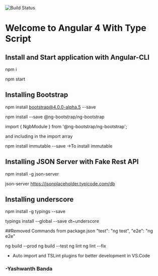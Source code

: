 

![Build Status](https://travis-ci.org/ybanda/Angular4App.svg?branch=master)

# Welcome to Angular 4 With Type Script

## Install and Start application with Angular-CLI
npm i

npm start

## Installing Bootstrap
npm install bootstrap@4.0.0-alpha.5 --save

npm install --save @ng-bootstrap/ng-bootstrap

import { NgbModule } from '@ng-bootstrap/ng-bootstrap';

and including in the import array

npm install immutable --save ->To install immutable

## Installing JSON Server with Fake Rest API

npm install -g json-server

json-server https://jsonplaceholder.typicode.com/db

## Installing underscore
npm install -g typings --save

typings install --global --save dt~underscore

##Removed Commands from package.json
"test": "ng test",
"e2e": "ng e2e"

ng build --prod
ng build --test
ng lint
ng lint --fix

 - Auto import and TSLint plugins for better development in VS.Code

### -Yashwanth Banda
